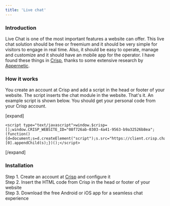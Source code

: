 ```yaml
---
title: 'Live chat'
---
```

### Introduction

Live Chat is one of the most important features a website can offer. This live chat solution should be free or freemium and it should be very simple for visitors to engage in real time. Also, it should be easy to operate, manage and customize and it should have an mobile app for the operator. I have found these things in [Crisp](http://crisp.chat), thanks to some extensive research by [Appernetic](https://blog.appernetic.io/2016/07/14/use-live-chat-to-beat-the-competition/).

### How it works

You create an account at Crisp and add a script in the head or footer of your website. The script inserts the chat module in the website. That's it. An example script is shown below. You should get your personal code from your Crisp account.

[expand]

```
<script type="text/javascript">window.$crisp=[];window.CRISP_WEBSITE_ID="08f726ab-0303-4a41-9563-b9a32526b8ea";(function(){d=document;s=d.createElement("script");s.src="https://client.crisp.chat/l.js";s.async=1;d.getElementsByTagName("head")[0].appendChild(s);})();</script>
```

[/expand]

### Installation

Step 1. Create an account at [Crisp](http://crisp.chat) and configure it
<br />Step 2. Insert the HTML code from Crisp in the head or footer of your website
<br />Step 3. Download the free Android or iOS app for a seamless chat experience
